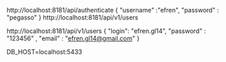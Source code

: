 http://localhost:8181/api/authenticate
{
  "username" :"efren",
  "password" : "pegasso"
}
http://localhost:8181/api/v1/users

http://localhost:8181/api/v1/users
{
  "login": "efren.gl14", "password" : "123456" , "email" : "efren.gl14@gmail.com"
}

DB_HOST=localhost:5433
